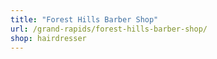 ```yaml
---
title: "Forest Hills Barber Shop"
url: /grand-rapids/forest-hills-barber-shop/
shop: hairdresser
---
```

